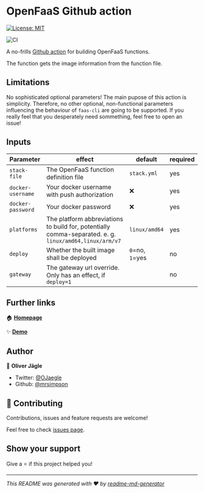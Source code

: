 # OpenFaaS Github action

[![License: MIT](https://img.shields.io/badge/License-MIT-yellow.svg)](https://opensource.org/licenses/MIT)

![CI](https://github.com/mrsimpson/action-openfaas-build/workflows/CI/badge.svg)

 A no-frills [Github action](https://help.github.com/en/actions/getting-started-with-github-actions) for building OpenFaaS functions.

The function gets the image information from the function file.

## Limitations

No sophisticated optional parameters! The main pupose of this action is simplicity.
Therefore, no other optional, non-functional parameters influencing the behaviour of `faas-cli` are going to be supported.
If you really feel that you desperately need sommething, feel free to open an issue!

## Inputs

| Parameter | effect   | default | required |
| ----      |   ----   | ----    | -----    |    
| `stack-file` | The OpenFaaS function definition file | `stack.yml` | yes |
| `docker-username` | Your docker username with push authorization | ❌ | yes |
| `docker-password` | Your docker password | ❌ | yes |
| `platforms` | The platform abbreviations to build for, potentially comma-separated. e. g. `linux/amd64,linux/arm/v7` | `linux/amd64` | yes |
| `deploy` | Whether the built image shall be deployed | `0`=no, `1`=yes | no |
| `gateway` | The gateway url override. Only has an effect, if `deploy=1` |  | no |

## Further links

🏠 [**Homepage**](https://github.com/mrsimpson/action-openfaas-build)

✨ [**Demo**](https://github.com/open-abap/openfaas-fn-fibonacci/actions)

## Author

👤 **Oliver Jägle**

* Twitter: [@OJaegle](https://twitter.com/OJaegle)
* Github: [@mrsimpson](https://github.com/mrsimpson)

## 🤝 Contributing

Contributions, issues and feature requests are welcome!

Feel free to check [issues page](https://github.com/mrsimpson/action-openfaas-build/issues). 

## Show your support

Give a ⭐️ if this project helped you!


***
_This README was generated with ❤️ by [readme-md-generator](https://github.com/kefranabg/readme-md-generator)_